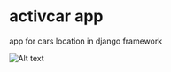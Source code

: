 # activcar app
app for cars location in django framework

![Alt text](https://cdn.dribbble.com/users/272011/screenshots/2289607/dribbble_13oct.png)
